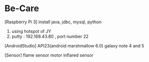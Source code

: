 # Be-Care

[Raspberry Pi 3]
install java, jdbc, mysql, python
1. using hotspot of JY
2. putty : 192.168.43.80 , port number 22

[AndroidStudio]
API23(android marshmallow 6.0)
galaxy note 4 and 5

[Sensor]
flame sensor
motor
inflared sensor
